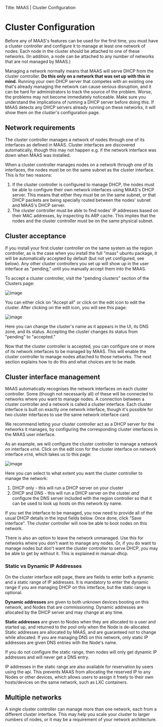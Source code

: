 Title: MAAS | Cluster Configuration

# Cluster Configuration


Before any of MAAS's features can be used for the first time, you must have a cluster controller and configure it to manage at least one network of nodes. Each node in the cluster should be attached to one of these networks. (In addition, a node can be attached to any number of networks that are not managed by MAAS.)

Managing a network normally means that MAAS will serve DHCP from the cluster controller. **Do this only on a network that was set up with this in mind.** Running your own DHCP server that competes with an existing one that's already managing the network can cause serious disruption, and it can be hard for administrators to track the source of the problem. Worse, the problems may not become immediately noticeable. Make sure you understand the implications of running a DHCP server before doing this. If MAAS detects any DHCP servers already running on these networks, it will show them on the cluster's configuration page.

## Network requirements

The cluster controller manages a network of nodes through one of its interfaces as defined in MAAS. Cluster interfaces are discovered automatically, though this may not happen e.g. if the network interface was down when MAAS was installed.

When a cluster controller manages nodes on a network through one of its interfaces, the nodes must be on the same subnet as the cluster interface. This is for two reasons:

  1.  If the cluster controller is configured to manage DHCP, the nodes must be able 
      to configure their own network interfaces using MAAS's DHCP server. This means 
      that either they must be on the same subnet, or that DHCP packets are being 
      specially routed between the nodes' subnet and MAAS's DHCP server.
  1.  The cluster controller must be able to find nodes' IP addresses based on their 
      MAC addresses, by inspecting its ARP cache. This implies that the nodes and the 
      cluster controller must be on the same physical subnet.

## Cluster acceptance

If you install your first cluster controller on the same system as the region controller, as is the case when you install the full "maas" ubuntu package, it will be automatically accepted by default (but not yet configured, see below). Any other cluster controllers you set up will show up in the user interface as "pending," until you manually accept them into the MAAS.

To accept a cluster controller, visit the "pending clusters" section of the Clusters page:

![image](media/cluster-accept.png)

You can either click on "Accept all" or click on the edit icon to edit the cluster. After clicking on the edit icon, you will see this page:

![image](media/cluster-edit.png)

Here you can change the cluster's name as it appears in the UI, its DNS zone, and its status. Accepting the cluster changes its status from "pending" to "accepted."

Now that the cluster controller is accepted, you can configure one or more of its network interfaces to be managed by MAAS. This will enable the cluster controller to manage nodes attached to those networks. The next section explains how to do this and what choices are to be made.

## Cluster interface management


MAAS automatically recognises the network interfaces on each cluster controller. Some (though not necessarily all) of these will be connected to networks where you want to manage nodes. A connection between a cluster controller and a network is called a cluster interface. Each cluster interface is built on exactly one network interface, though it's possible for two cluster interfaces to use the same network interface card.

We recommend letting your cluster controller act as a DHCP server for the networks it manages, by configuring the corresponding cluster interfaces in the MAAS user interface.

As an example, we will configure the cluster controller to manage a network on interface `eth0`. Click on the edit icon for the cluster interface on network interface `eth0`, which takes us to this page:

![image](media/cluster-interface-edit.png)

Here you can select to what extent you want the cluster controller to manage the network:

1.  DHCP only - this will run a DHCP server on your cluster
1.  DHCP and DNS - this will run a DHCP server on the cluster *and* configure the 
    DNS server included with the region controller so that it can be used to look 
    up hosts on this network by name.

If you set the interface to be managed, you now need to provide all of the usual DHCP details in the input fields below. Once done, click "Save interface". The cluster controller will now be able to boot nodes on this network.

There is also an option to leave the network unmanaged. Use this for networks where you don't want to manage any nodes. Or, if you do want to manage nodes but don't want the cluster controller to serve DHCP, you may be able to get by without it. This is explained in manual-dhcp.

### Static vs Dynamic IP Addresses

On the cluster interface edit page, there are fields to enter both a dynamic and a static range of IP addresses. It is mandatory to enter the dynamic range if you are managing DHCP on this interface, but the static range is optional.

**Dynamic addresses** are given to both unknown devices booting on this network, and Nodes that are commissioning. Dynamic addresses are allocated by the DHCP server and may change at any time.

**Static addresses** are given to Nodes when they are allocated to a user and started up, and returned to the pool only when the Node is de-allocated. Static addresses are allocated by MAAS, and are guaranteed not to change while allocated. If you are managing DNS on this network, only static IP addresses are given DNS entries with the Node's name.

If you do not configure the static range, then nodes will only get dynamic IP addresses and will never get a DNS entry.

IP addresses in the static range are also available for reservation by users using the api. This prevents MAAS from allocating the reserved IP to any Nodes or other devices, which allows users to assign it freely to their own hosts/devices on the same network, such as LXC containers.

## Multiple networks

A single cluster controller can manage more than one network, each from a different cluster interface. This may help you scale your cluster to larger numbers of nodes, or it may be a requirement of your network architecture.

